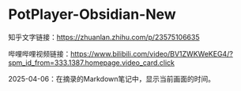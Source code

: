 # PotPlayer-Obsidian-New

知乎文字链接：https://zhuanlan.zhihu.com/p/23575106635

哔哩哔哩视频链接：https://www.bilibili.com/video/BV1ZWKWeKEG4/?spm_id_from=333.1387.homepage.video_card.click

2025-04-06：在摘录的Markdown笔记中，显示当前画面的时间。
